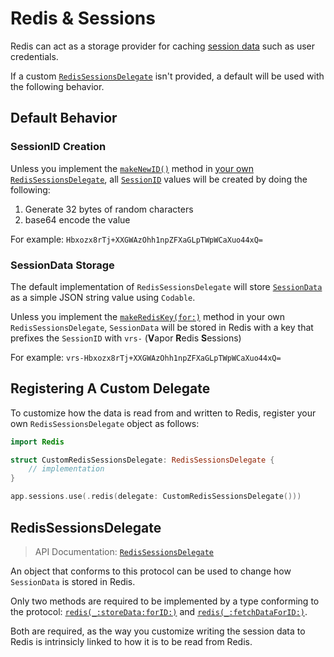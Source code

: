 # Redis & Sessions

Redis can act as a storage provider for caching [session data](../sessions.md#session-data) such as user credentials.

If a custom [`RedisSessionsDelegate`](https://api.vapor.codes/redis/master/Redis/RedisSessionsDelegate/) isn't provided, a default will be used with the following behavior.

## Default Behavior

### SessionID Creation

Unless you implement the [`makeNewID()`](https://api.vapor.codes/redis/master/Redis/RedisSessionsDelegate/#redissessionsdelegate.makeNewID()) method in [your own `RedisSessionsDelegate`](#RedisSessionsDelegate), all [`SessionID`](https://api.vapor.codes/vapor/master/Vapor/SessionID/) values will be created by doing the following:

1. Generate 32 bytes of random characters
1. base64 encode the value

For example: `Hbxozx8rTj+XXGWAzOhh1npZFXaGLpTWpWCaXuo44xQ=`

### SessionData Storage

The default implementation of `RedisSessionsDelegate` will store [`SessionData`](https://api.vapor.codes/vapor/master/Vapor/SessionData/) as a simple JSON string value using `Codable`.

Unless you implement the [`makeRedisKey(for:)`](https://api.vapor.codes/redis/master/Redis/RedisSessionsDelegate/#redissessionsdelegate.makeRedisKey(for:)) method in your own `RedisSessionsDelegate`, `SessionData` will be stored in Redis with a key that prefixes the `SessionID` with `vrs-` (**V**apor **R**edis **S**essions)

For example: `vrs-Hbxozx8rTj+XXGWAzOhh1npZFXaGLpTWpWCaXuo44xQ=`

## Registering A Custom Delegate

To customize how the data is read from and written to Redis, register your own `RedisSessionsDelegate` object as follows:

```swift
import Redis

struct CustomRedisSessionsDelegate: RedisSessionsDelegate {
    // implementation
}

app.sessions.use(.redis(delegate: CustomRedisSessionsDelegate()))
```

## RedisSessionsDelegate

> API Documentation: [`RedisSessionsDelegate`](https://api.vapor.codes/redis/master/Redis/RedisSessionsDelegate/)

An object that conforms to this protocol can be used to change how `SessionData` is stored in Redis.

Only two methods are required to be implemented by a type conforming to the protocol: [`redis(_:storeData:forID:)`](https://api.vapor.codes/redis/master/Redis/RedisSessionsDelegate/#redissessionsdelegate.redis(_:storeData:forID:)) and [`redis(_:fetchDataForID:)`](https://api.vapor.codes/redis/master/Redis/RedisSessionsDelegate/#redissessionsdelegate.redis(_:fetchDataForID:)).

Both are required, as the way you customize writing the session data to Redis is intrinsicly linked to how it is to be read from Redis.

